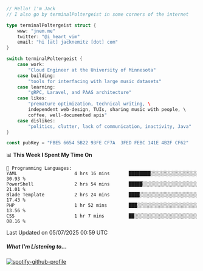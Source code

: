 ```go
// Hello! I'm Jack
// I also go by terminalPoltergeist in some corners of the internet

type terminalPoltergeist struct {
    www: "jnem.me"
    twitter: "@i_heart_vim"
    email: "hi [at] jacknemitz [dot] com"
}

switch terminalPoltergeist {
    case work:
        "Cloud Engineer at the University of Minnesota"
    case building:
        "tools for interfacing with large music datasets"
    case learning:
        "gRPC, Laravel, and PAAS architecture"
    case likes:
        "premature optimization, technical writing, \
        independent web-design, TUIs, sharing music with people, \
        coffee, well-documented apis"
    case dislikes:
        "politics, clutter, lack of communication, inactivity, Java"
}

const pubKey = "FBE5 6654 5B22 93FE CF7A  3FED FEBC 141E 4B2F CF62"
```

<!--START_SECTION:waka-->
📊 **This Week I Spent My Time On** 

```text
💬 Programming Languages: 
YAML                     4 hrs 16 mins       ████████░░░░░░░░░░░░░░░░░   30.93 % 
PowerShell               2 hrs 54 mins       █████░░░░░░░░░░░░░░░░░░░░   21.01 % 
Blade Template           2 hrs 24 mins       ████░░░░░░░░░░░░░░░░░░░░░   17.43 % 
PHP                      1 hr 52 mins        ███░░░░░░░░░░░░░░░░░░░░░░   13.56 % 
CSS                      1 hr 7 mins         ██░░░░░░░░░░░░░░░░░░░░░░░   08.16 % 
```


 Last Updated on 05/07/2025 00:59 UTC
<!--END_SECTION:waka-->

##### What I'm Listening to...

[![spotify-github-profile](https://jnem.me/listening-item?maxAge=2592000)](https://jnem.me/listening)
